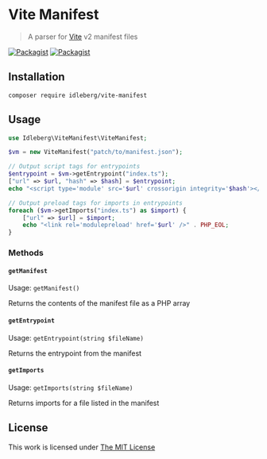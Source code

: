 # Vite Manifest

> A parser for [Vite](https://vitejs.dev/) v2 manifest files

[![Packagist](https://flat.badgen.net/packagist/license/idleberg/vite-manifest)](https://packagist.org/packages/idleberg/vite-manifest)
[![Packagist](https://flat.badgen.net/packagist/v/idleberg/vite-manifest)](https://packagist.org/packages/idleberg/vite-manifest)

## Installation

`composer require idleberg/vite-manifest`

## Usage

```php
use Idleberg\ViteManifest\ViteManifest;

$vm = new ViteManifest("patch/to/manifest.json");

// Output script tags for entrypoints
$entrypoint = $vm->getEntrypoint("index.ts");
["url" => $url, "hash" => $hash] = $entrypoint;
echo "<script type='module' src='$url' crossorigin integrity='$hash'></script>" . PHP_EOL;

// Output preload tags for imports in entrypoints
foreach ($vm->getImports("index.ts") as $import) {
    ["url" => $url] = $import;
    echo "<link rel='modulepreload' href='$url' />" . PHP_EOL;
}
```

### Methods

#### `getManifest`

Usage: `getManifest()`

Returns the contents of the manifest file as a PHP array

#### `getEntrypoint`

Usage: `getEntrypoint(string $fileName)`

Returns the entrypoint from the manifest

#### `getImports`

Usage: `getImports(string $fileName)`

Returns imports for a file listed in the manifest

## License

This work is licensed under [The MIT License](LICENSE)

